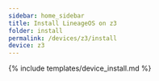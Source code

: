 ```yaml
---
sidebar: home_sidebar
title: Install LineageOS on z3
folder: install
permalink: /devices/z3/install
device: z3
---
```

{% include templates/device_install.md %}
